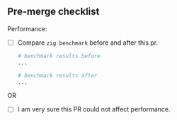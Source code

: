 ## Pre-merge checklist

Performance:

* [ ] Compare `zig benchmark` before and after this pr.
    ``` sh
    # benchmark results before
    ...
    
    # benchmark results after
    ...
    ```
OR
* [ ] I am very sure this PR could not affect performance.
